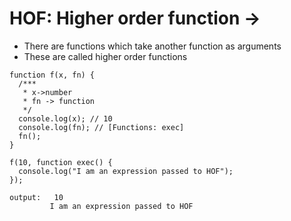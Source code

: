 # HOF: Higher order function ->

 * There are functions which take another function as arguments
 * These are called higher order functions


```
function f(x, fn) {
  /***
   * x->number
   * fn -> function
   */
  console.log(x); // 10
  console.log(fn); // [Functions: exec]
  fn();
}

f(10, function exec() {
  console.log("I am an expression passed to HOF");
});
```

```
output:   10
         I am an expression passed to HOF

```
